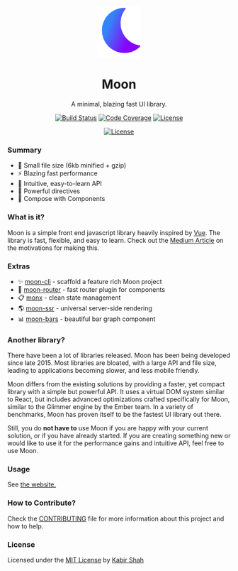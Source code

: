 <p align="center"><a href="https://kingpixil.github.io/moon" target="_blank"><img width="100"src="https://raw.githubusercontent.com/KingPixil/moon/gh-pages/img/logo.png"></a></p>
<h1 align="center">Moon</h1>
<p align="center">A minimal, blazing fast UI library.</p>
<p align="center">
  <a href="https://travis-ci.org/KingPixil/moon"><img src="https://travis-ci.org/KingPixil/moon.svg?branch=master" alt="Build Status"></a>
  <a href="https://codecov.io/gh/KingPixil/moon"><img src="https://codecov.io/gh/KingPixil/moon/branch/master/graph/badge.svg" alt="Code Coverage"></a>
  <a href="https://kingpixil.github.io/license"><img src="https://img.shields.io/badge/license-MIT-blue.svg" alt="License"></a>
</p>
<p align="center">
  <a href="https://saucelabs.com/u/KingPixil"><img src="https://saucelabs.com/browser-matrix/KingPixil.svg" alt="License"></a>
</p>

### Summary

- :tada: Small file size (6kb minified + gzip)
- :zap: Blazing fast performance
- :rocket: Intuitive, easy-to-learn API
- :gem: Powerful directives
- :hammer: Compose with Components

### What is it?

Moon is a simple front end javascript library heavily inspired by [Vue](https://vuejs.org). The library is fast, flexible, and easy to learn. Check out the [Medium Article](https://hackernoon.com/introducing-moon-1d44a99635f0) on the motivations for making this.

### Extras

* ✨ [moon-cli](https://github.com/KingPixil/moon-cli) - scaffold a feature rich Moon project
* 🚩 [moon-router](https://github.com/KingPixil/moon-router) - fast router plugin for components
* 📋 [monx](https://github.com/KingPixil/monx) - clean state management
* 🌎 [moon-ssr](https://github.com/KingPixil/moon-ssr) - universal server-side rendering
* 📊 [moon-bars](https://kingpixil.github.io/moon-bars) - beautiful bar graph component

### Another library?

There have been a lot of libraries released. Moon has been being developed since late 2015. Most libraries are bloated, with a large API and file size, leading to applications becoming slower, and less mobile friendly.

Moon differs from the existing solutions by providing a faster, yet compact library with a simple but powerful API. It uses a virtual DOM system similar to React, but includes advanced optimizations crafted specifically for Moon, similar to the Glimmer engine by the Ember team. In a variety of benchmarks, Moon has proven itself to be the fastest UI library out there.

Still, you do **not have to** use Moon if you are happy with your current solution, or if you have already started. If you are creating something new or would like to use it for the performance gains and intuitive API, feel free to use Moon.

### Usage

See [the website.](https://kingpixil.github.io/moon)

### How to Contribute?

Check the [CONTRIBUTING](/CONTRIBUTING.md) file for more information about this project and how to help.

### License

Licensed under the [MIT License](http://kingpixil.github.io/license) by [Kabir Shah](https://kabir.ml)
